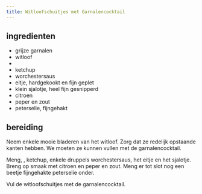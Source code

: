 ```yaml
---
title: Witloofschuitjes met Garnalencocktail
---
```


## ingredienten
* grijze garnalen
* witloof
* 
* ketchup
* worchestersaus
* eitje, hardgekookt en fijn geplet
* klein sjalotje, heel fijn gesnipperd
* citroen
* peper en zout
* peterselie, fijngehakt

## bereiding

Neem enkele mooie bladeren van het witloof. Zorg dat ze redelijk opstaande kanten hebben. We moeten ze kunnen vullen met de garnalencocktail.

Meng, , ketchup, enkele druppels worchestersaus, het eitje en het sjalotje. Breng op smaak met citroen en peper en zout. Meng er tot slot nog een beetje fijngehakte peterselie onder.

Vul de witloofschuitjes met de garnalencocktail.

